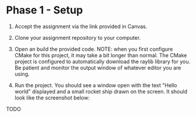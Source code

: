 # Phase 1 - Setup

1. Accept the assignment via the link provided in Canvas.

2. Clone your assignment repository to your computer.

3. Open an build the provided code. NOTE: when you first configure CMake for this project, it may take a bit longer than normal. The CMake project is configured to automatically download the raylib library for you. Be patient and monitor the output window of whatever editor you are using.

4. Run the project. You should see a window open with the text "Hello world" displayed and a small rocket ship drawn on the screen. It should look like the screenshot below:

TODO
